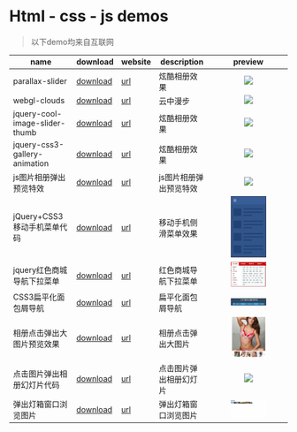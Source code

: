 # Html - css - js demos

> 以下demo均来自互联网

|name|download|website|description|preview|
|----|--------|-------|-----------|-------|
|parallax-slider|[download](https://sogrey.github.io/html-css-js-demos/demos/parallax-slider.zip)|[url](https://sogrey.github.io/html-css-js-demos/demos/parallax-slider/)|炫酷相册效果|<center><a href="https://sogrey.github.io/html-css-js-demos/art/parallax-slider.jpg"><img src="https://sogrey.github.io/html-css-js-demos/art/parallax-slider.jpg" width="50%"/></a></center>|
|webgl-clouds|[download](https://sogrey.github.io/html-css-js-demos/demos/webgl-clouds.zip)|[url](https://sogrey.github.io/html-css-js-demos/demos/webgl-clouds/)|云中漫步|<center><a href="https://sogrey.github.io/html-css-js-demos/art/webgl_clouds.jpg"><img src="https://sogrey.github.io/html-css-js-demos/art/webgl_clouds.jpg" width="50%"/></a></center>|
|jquery-cool-image-slider-thumb|[download](https://sogrey.github.io/html-css-js-demos/demos/jquery-cool-image-slider-thumb.zip)|[url](https://sogrey.github.io/html-css-js-demos/demos/jquery-cool-image-slider-thumb/)|炫酷相册效果|<center><a href="https://sogrey.github.io/html-css-js-demos/art/jquery-cool-image-slider-thumb.jpg"><img src="https://sogrey.github.io/html-css-js-demos/art/jquery-cool-image-slider-thumb.jpg" width="50%"/></a></center>|
|jquery-css3-gallery-animation|[download](https://sogrey.github.io/html-css-js-demos/demos/jquery-css3-gallery-animation.zip)|[url](https://sogrey.github.io/html-css-js-demos/demos/jquery-css3-gallery-animation/)|炫酷相册效果|<center><a href="https://sogrey.github.io/html-css-js-demos/art/jquery-css3-gallery-animation.gif"><img src="https://sogrey.github.io/html-css-js-demos/art/jquery-css3-gallery-animation.gif" width="50%"/></a></center>|
|js图片相册弹出预览特效|[download](https://sogrey.github.io/html-css-js-demos/demos/js图片相册弹出预览特效.zip)|[url](https://sogrey.github.io/html-css-js-demos/demos/js图片相册弹出预览特效/)|js图片相册弹出预览特效|<center><a href="https://sogrey.github.io/html-css-js-demos/art/js图片相册弹出预览特效.gif"><img src="https://sogrey.github.io/html-css-js-demos/art/js图片相册弹出预览特效.gif" width="50%"/></a></center>|
|jQuery+CSS3移动手机菜单代码|[download](https://sogrey.github.io/html-css-js-demos/demos/jQuery+CSS3移动手机菜单代码.zip)|[url](https://sogrey.github.io/html-css-js-demos/demos/jQuery+CSS3移动手机菜单代码/)|移动手机侧滑菜单效果|<center><a href="https://raw.githubusercontent.com/Sogrey/html-css-js-demos/master/art/jQuery%2BCSS3%E7%A7%BB%E5%8A%A8%E6%89%8B%E6%9C%BA%E8%8F%9C%E5%8D%95%E4%BB%A3%E7%A0%81.gif"><img src="https://raw.githubusercontent.com/Sogrey/html-css-js-demos/master/art/jQuery%2BCSS3%E7%A7%BB%E5%8A%A8%E6%89%8B%E6%9C%BA%E8%8F%9C%E5%8D%95%E4%BB%A3%E7%A0%81.gif" width="50%"/></a></center>|
|jquery红色商城导航下拉菜单|[download](https://sogrey.github.io/html-css-js-demos/demos/jquery红色商城导航下拉菜单.zip)|[url](https://sogrey.github.io/html-css-js-demos/demos/jquery红色商城导航下拉菜单/)|红色商城导航下拉菜单|<center><a href="https://raw.githubusercontent.com/Sogrey/html-css-js-demos/master/art/jquery红色商城导航下拉菜单.jpg"><img src="https://raw.githubusercontent.com/Sogrey/html-css-js-demos/master/art/jquery红色商城导航下拉菜单.jpg" width="50%"/></a></center>|
|CSS3扁平化面包屑导航|[download](https://sogrey.github.io/html-css-js-demos/demos/CSS3扁平化面包屑导航.zip)|[url](https://sogrey.github.io/html-css-js-demos/demos/CSS3扁平化面包屑导航/)|扁平化面包屑导航|<center><a href="https://raw.githubusercontent.com/Sogrey/html-css-js-demos/master/art/CSS3扁平化面包屑导航.jpg"><img src="https://raw.githubusercontent.com/Sogrey/html-css-js-demos/master/art/CSS3扁平化面包屑导航.jpg" width="50%"/></a></center>|
|相册点击弹出大图片预览效果|[download](https://sogrey.github.io/html-css-js-demos/demos/jquery相册点击弹出大图片预览效果代码演示.zip)|[url](https://sogrey.github.io/html-css-js-demos/demos/jquery相册点击弹出大图片预览效果代码演示/)|相册点击弹出大图片|<center><a href="https://raw.githubusercontent.com/Sogrey/html-css-js-demos/master/art/jquery相册点击弹出大图片预览效果代码演示.jpg"><img src="https://raw.githubusercontent.com/Sogrey/html-css-js-demos/master/art/jquery相册点击弹出大图片预览效果代码演示.jpg" width="50%"/></a></center>|
|点击图片弹出相册幻灯片代码|[download](https://sogrey.github.io/html-css-js-demos/demos/jquery点击图片弹出相册幻灯片代码.zip)|[url](https://sogrey.github.io/html-css-js-demos/demos/jquery点击图片弹出相册幻灯片代码/)|点击图片弹出相册幻灯片|<center><a href="https://raw.githubusercontent.com/Sogrey/html-css-js-demos/master/art/jquery点击图片弹出相册幻灯片代码.gif"><img src="https://raw.githubusercontent.com/Sogrey/html-css-js-demos/master/art/jquery点击图片弹出相册幻灯片代码.gif" width="50%"/></a></center>|
|弹出灯箱窗口浏览图片|[download](https://sogrey.github.io/html-css-js-demos/demos/弹出灯箱窗口浏览图片.zip)|[url](https://sogrey.github.io/html-css-js-demos/demos/弹出灯箱窗口浏览图片/)|弹出灯箱窗口浏览图片|<center><a href="https://raw.githubusercontent.com/Sogrey/html-css-js-demos/master/art/弹出灯箱窗口浏览图片.gif"><img src="https://raw.githubusercontent.com/Sogrey/html-css-js-demos/master/art/弹出灯箱窗口浏览图片.gif" width="50%"/></a></center>|

